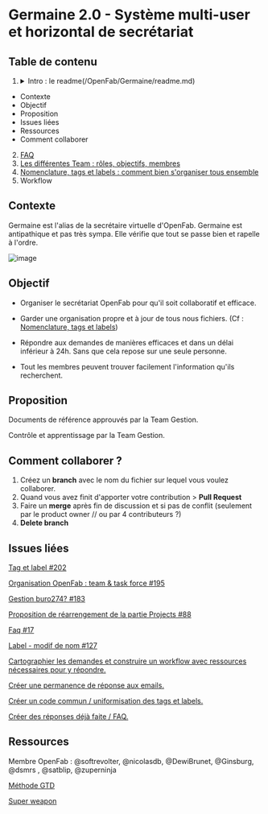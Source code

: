 # Germaine 2.0 - Système multi-user et horizontal de secrétariat

## Table de contenu


1. <details><summary> Intro : le readme(/OpenFab/Germaine/readme.md)</summary>
- Contexte
- Objectif
- Proposition
- Issues liées
- Ressources
- Comment collaborer
</details>

2. [FAQ](/OpenFab/Germaine/FAQ.md)
1. [Les différentes Team : rôles, objectifs, membres](/OpenFab/Germaine/team.md)
1. [Nomenclature, tags et labels : comment bien s'organiser tous ensemble](/OpenFab/Germaine/nomenclature.md)
1. Workflow


## Contexte

Germaine est l'alias de la secrétaire virtuelle d'OpenFab. Germaine est antipathique et pas très sympa. Elle vérifie que tout se passe bien et rapelle à l'ordre.


![image](https://user-images.githubusercontent.com/25099826/39044098-793d6030-448f-11e8-817c-fb00ceb6d59d.png)


## Objectif

- Organiser le secrétariat OpenFab pour qu'il soit collaboratif et efficace.

- Garder une organisation propre et à jour de tous nous fichiers. (Cf : [Nomenclature, tags et labels](/OpenFab/Germaine/nomenclature.md))

- Répondre aux demandes de manières efficaces et dans un délai inférieur à 24h. Sans que cela repose sur une seule personne.

- Tout les membres peuvent trouver facilement l'information qu'ils recherchent.


## Proposition

Documents de référence approuvés par la Team Gestion.

Contrôle et apprentissage par la Team Gestion.


## Comment collaborer ?

1. Créez un **branch** avec le nom du fichier sur lequel vous voulez collaborer.
1. Quand vous avez finit d'apporter votre contribution > **Pull Request**
1. Faire un **merge** après fin de discussion et si pas de conflit (seulement par le product owner // ou par 4 contributeurs ?)
1. **Delete branch**



## Issues liées

[Tag et label #202](https://github.com/openfab-lab/openfab/issues/202)

[Organisation OpenFab : team & task force #195](https://github.com/openfab-lab/openfab/issues/195)

[Gestion buro274? #183](https://github.com/openfab-lab/openfab/issues/183)

[Proposition de réarrengement de la partie Projects #88](https://github.com/openfab-lab/openfab/issues/88)

[Faq #17](https://github.com/openfab-lab/openfab/issues/17)

[Label - modif de nom #127](https://github.com/openfab-lab/openfab/issues/127)

[Cartographier les demandes et construire un workflow avec ressources nécessaires pour y répondre.](https://github.com/zuperninja/blog/issues/16#issuecomment-383039283)

[Créer une permanence de réponse aux emails.](https://github.com/zuperninja/blog/issues/16#issuecomment-383042417)

[Créer un code commun / uniformisation des tags et labels.](https://github.com/zuperninja/blog/issues/16#issuecomment-383043871)

[Créer des réponses déjà faite / FAQ.](https://github.com/zuperninja/blog/issues/16#issuecomment-383044098)


## Ressources

Membre OpenFab : @softrevolter, @nicolasdb, @DewiBrunet, @Ginsburg, @dsmrs , @satblip, @zuperninja

[Méthode GTD](https://fr.wikipedia.org/wiki/Getting_Things_Done)

[Super weapon](http://thesecretweapon.org/)
